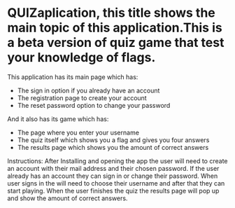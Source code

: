 # QUIZaplication, this title shows the main topic of this application.This is a beta version of quiz game that test your knowledge of flags.
This application has its main page which has:
* The sign in option if you already have an account 
* The registration page to create your account 
* The reset password option to change your password 

And it also has its game which has:
* The page where you enter your username
* The quiz itself which shows you a flag and gives you four answers 
* The results page which shows you the amount of correct answers
  
 Instructions: 
After Installing and opening the app the user will need to create an account with their mail address and their chosen password. 
If the user already has an account they can sign in or change their password. 
When user signs in the will need to choose their username and after that they can start playing. 
When the user finishes the quiz the results page will pop up and show the amount of correct answers.
